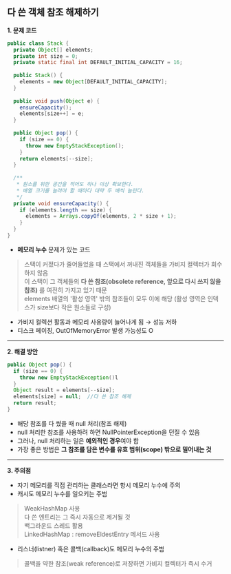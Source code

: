 ## **다 쓴 객체 참조 해제하기**

**1. 문제 코드**
```java
public class Stack {
  private Object[] elements;
  private int size = 0;
  private static final int DEFAULT_INITIAL_CAPACITY = 16;
  
  public Stack() {
    elements = new Object[DEFAULT_INITIAL_CAPACITY];
  }
  
  public void push(Object e) {
    ensureCapacity();
    elements[size++] = e;
  }
  
  public Object pop() {
    if (size == 0) {
      throw new EmptyStackException();
    }
    return elements[--size];
  }
  
  /**
   * 원소를 위한 공간을 적어도 하나 이상 확보한다.
   * 배열 크기를 늘려야 할 때마다 대략 두 배씩 늘린다.
   */
  private void ensureCapacity() {
    if (elements.length == size) {
      elements = Arrays.copyOf(elements, 2 * size + 1);
    }
  }
}
```
- **메모리 누수** 문제가 있는 코드
> 스택이 커졌다가 줄어들었을 때 스택에서 꺼내진 객체들을 가비지 컬렉터가 회수하지 않음\
> 이 스택이 그 객체들의 **다 쓴 참조(obsolete reference, 앞으로 다시 쓰지 않을 참조)** 를 여전히 가지고 있기 때문\
> elements 배열의 '활성 영역' 밖의 참조들이 모두 이에 해당 (활성 영역은 인덱스가 size보다 작은 원소들로 구성)
- 가비지 컬렉션 활동과 메모리 사용량이 늘어나게 됨 → 성능 저하
- 디스크 페이징, OutOfMemoryError 발생 가능성도 O
---
**2. 해결 방안**
```java
public Object pop() {
  if (size == 0) {
    throw new EmptyStackException()l
  }
  Object result = elements[--size];
  elements[size] = null;  //다 쓴 참조 해제
  return result;
}
```
- 해당 참조를 다 썼을 때 null 처리(참조 해제)
- null 처리한 참조를 사용하려 하면 NullPointerException을 던질 수 있음
　
- 그러나, null 처리하는 일은 **예외적인 경우**여야 함
- 가장 좋은 방법은 **그 참조를 담은 변수를 유효 범위(scope) 밖으로 밀어내는 것**
---
**3. 주의점**
- 자기 메모리를 직접 관리하는 클래스라면 항시 메모리 누수에 주의
- 캐시도 메모리 누수를 일으키는 주범
> WeakHashMap 사용\
> 다 쓴 엔트리는 그 즉시 자동으로 제거될 것\
> 백그라운드 스레드 활용\
> LinkedHashMap : removeEldestEntry 메서드 사용
- 리스너(listner) 혹은 콜백(callback)도 메모리 누수의 주범
> 콜백을 약한 참조(weak reference)로 저장하면 가비지 컬렉터가 즉시 수거
